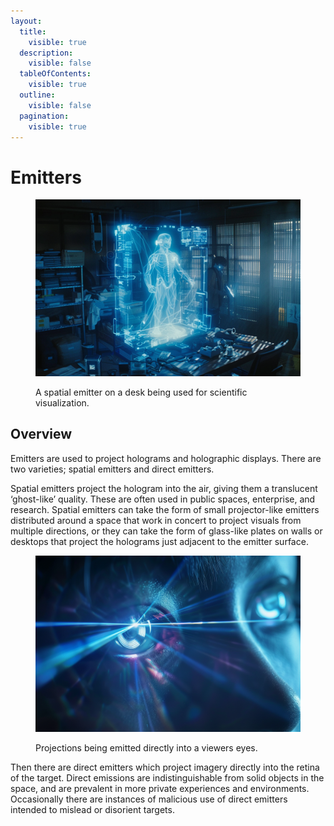 ```yaml
---
layout:
  title:
    visible: true
  description:
    visible: false
  tableOfContents:
    visible: true
  outline:
    visible: false
  pagination:
    visible: true
---
```


# Emitters

<figure><img src="../../.gitbook/assets/emitters-534.png" alt=""><figcaption><p>A spatial emitter on a desk being used for scientific visualization.</p></figcaption></figure>

## Overview

Emitters are used to project holograms and holographic displays. There are two varieties; spatial emitters and direct emitters.

Spatial emitters project the hologram into the air, giving them a translucent ‘ghost-like’ quality. These are often used in public spaces, enterprise, and research. Spatial emitters can take the form of small projector-like emitters distributed around a space that work in concert to project visuals from multiple directions, or they can take the form of glass-like plates on walls or desktops that project the holograms just adjacent to the emitter surface.

<figure><img src="../../.gitbook/assets/emitterdirected-853.png" alt="" width="563"><figcaption><p>Projections being emitted directly into a viewers eyes.</p></figcaption></figure>

Then there are direct emitters which project imagery directly into the retina of the target. Direct emissions are indistinguishable from solid objects in the space, and are prevalent in more private experiences and environments. Occasionally there are instances of malicious use of direct emitters intended to mislead or disorient targets.
